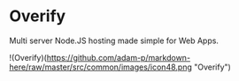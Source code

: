# Overify
Multi server Node.JS hosting made simple for Web Apps.

!(Overify)(https://github.com/adam-p/markdown-here/raw/master/src/common/images/icon48.png "Overify")
